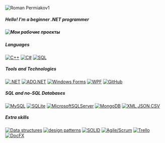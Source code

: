 ![Roman Permiakov1](https://user-images.githubusercontent.com/77540319/144228987-a705f6fc-2d97-4ad0-b65c-6dd94e7d6218.jpg)

##### Hello! I'm a beginner .NET programmer

##### ![Мои рабочие проекты](https://github.com/stars/Presstomsk/lists/my-stack) 

##### Languages
[![C++](https://img.shields.io/badge/c++-%23DD0031.svg?style=for-the-badge&logo=c%2B%2B&logoColor=white)](https://github.com/Presstomsk)
[![C#](https://img.shields.io/badge/c%23-%23DD0031.svg?style=for-the-badge&logo=c-sharp&logoColor=white)](https://github.com/Presstomsk)
[![SQL](https://img.shields.io/badge/SQL-%23DD0031.svg?style=for-the-badge&logo=mysql&logoColor=white)](https://github.com/Presstomsk)

##### Tools and Technologies 
[![.NET](https://img.shields.io/badge/framework-%230170FE?style=for-the-badge&logo=.net&logoColor=white)](https://github.com/Presstomsk)
[![ADO.NET](https://img.shields.io/badge/ADO.NET-%230170FE?style=for-the-badge&logo=c-sharp&logoColor=white)](https://github.com/Presstomsk)
[![Windows Forms](https://img.shields.io/badge/winforms-%230170FE?style=for-the-badge&logo=c-sharp&logoColor=white)](https://github.com/Presstomsk)
[![WPF](https://img.shields.io/badge/WPF-%230170FE?style=for-the-badge&logo=c-sharp&logoColor=white)](https://github.com/Presstomsk)
[![GitHub](https://img.shields.io/badge/github-%230170FE?style=for-the-badge&logo=github&logoColor=white)](https://github.com/Presstomsk)

##### SQL and no-SQL Databases
[![MySQL](https://img.shields.io/badge/mysql-%23009639.svg?style=for-the-badge&logo=mysql&logoColor=white)](https://github.com/Presstomsk)
[![SQLite](https://img.shields.io/badge/sqlite-%23009639.svg?style=for-the-badge&logo=sqlite&logoColor=white)](https://github.com/Presstomsk)
[![MicrosoftSQLServer](https://img.shields.io/badge/Microsoft%20SQL%20Server-%23009639.svg?style=for-the-badge&logo=microsoft%20sql%20server&logoColor=white)](https://github.com/Presstomsk)
[![MongoDB](https://img.shields.io/badge/MongoDB-%23009639.svg?style=for-the-badge&logo=mongodb&logoColor=white)](https://github.com/Presstomsk)
[![XML,JSON,CSV](https://img.shields.io/badge/working%20with%20CSV,JSON,XML-%23009639.svg?style=for-the-badge&logo=&logoColor=white)](https://github.com/Presstomsk)

##### Extra skills
[![Data structures](https://img.shields.io/badge/data%20structures-%23E34F26.svg?style=for-the-badge&logo=&logoColor=white)](https://github.com/Presstomsk)
[![design patterns ](https://img.shields.io/badge/design%20patterns-%23E34F26.svg?style=for-the-badge&logo=&logoColor=white)](https://github.com/Presstomsk)
[![SOLID](https://img.shields.io/badge/solid-%23E34F26.svg?style=for-the-badge&logo=&logoColor=white)](https://github.com/Presstomsk)
[![Agile/Scrum](https://img.shields.io/badge/Scrum-%23E34F26.svg?style=for-the-badge&logo=&logoColor=white)](https://github.com/Presstomsk)
[![Trello](https://img.shields.io/badge/Trello-%23E34F26.svg?style=for-the-badge&logo=Trello&logoColor=white)](https://github.com/Presstomsk)
[![DocFX](https://img.shields.io/badge/DocFX-%23E34F26.svg?style=for-the-badge&logo=&logoColor=white)](https://github.com/Presstomsk)
